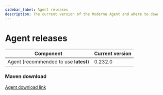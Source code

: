```yaml
---
sidebar_label: Agent releases
description: The current version of the Moderne Agent and where to download it.
---
```


# Agent releases

| Component                             | Current version |
| ------------------------------------- | --------------- |
| Agent (recommended to use **latest**) | 0.232.0         |

### Maven download

[Agent download link](https://repo1.maven.org/maven2/io/moderne/moderne-agent/0.232.0/moderne-agent-0.232.0.jar)

